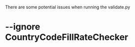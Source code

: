 There are some potential issues when running the validate.py

# --ignore CountryCodeFillRateChecker

